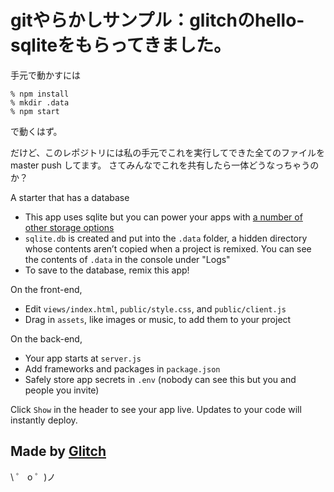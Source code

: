 # gitやらかしサンプル：glitchのhello-sqliteをもらってきました。

手元で動かすには

```
% npm install
% mkdir .data
% npm start
```

で動くはず。

だけど、このレポジトリには私の手元でこれを実行してできた全てのファイルをmaster push してます。
さてみんなでこれを共有したら一体どうなっちゃうのか？



A starter that has a database

- This app uses sqlite but you can power your apps with [a number of other storage options](https://glitch.com/storage)
- `sqlite.db` is created and put into the `.data` folder, a hidden directory whose contents aren’t copied when a project is remixed. You can see the contents of `.data` in the console under "Logs"
- To save to the database, remix this app!

On the front-end,

- Edit `views/index.html`,  `public/style.css`, and `public/client.js`
- Drag in `assets`, like images or music, to add them to your project

On the back-end,

- Your app starts at `server.js`
- Add frameworks and packages in `package.json`
- Safely store app secrets in `.env` (nobody can see this but you and people you invite)

Click `Show` in the header to see your app live. Updates to your code will instantly deploy.


## Made by [Glitch](https://glitch.com/)

\ ゜ o ゜)ノ
